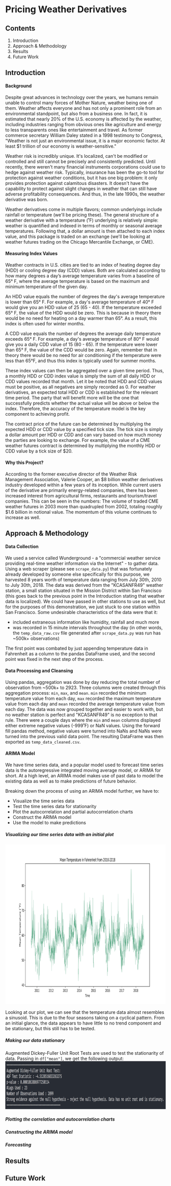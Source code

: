 # Pricing Weather Derivatives

## Contents
1. Introduction
2. Approach & Methodology
3. Results
4. Future Work

## Introduction
#### Background
Despite great advances in technology over the years, we humans remain unable to control many forces of Mother Nature, weather being one of them. Weather affects everyone and has not only a prominent role from an environmental standpoint, but also from a business one. In fact, it is estimated that nearly 20% of the U.S. economy is affected by the weather, including industries ranging from obvious ones like agriculture and energy to less transparents ones like entertainment and travel. As former commerce secretary William Daley stated in a 1998 testimony to Congress, "Weather is not just an environmental issue, it is a major economic factor. At least $1 trillion of our economy is weather-sensitive."

Weather risk is incredibly unique. It's localized, can't be modified or controlled and still cannot be precisely and consistently predicted. Until recently, there weren't many financial instruments corporations could use to hedge against weather risk. Typically, insurance has been the go-to tool for protection against weather conditions, but it has one big problem: it only provides protection against calamitous disasters. It doesn't have the capability to protect against slight changes in weather that can still have adverse profitability consequences. And thus, in the late 1990s, the weather derivative was born.

Weather derivatives come in multiple flavors; common underlyings include rainfall or temperature (we'll be pricing these). The general structure of a weather derivative with a temperature (˚F) underlying is relatively simple: weather is quantified and indexed in terms of monthly or seasonal average temperatures. Following that, a dollar amount is then attached to each index value, and this package is traded on an exchange (we'll be looking at weather futures trading on the Chicago Mercantile Exchange, or CME).

#### Measuring Index Values
Weather contracts in U.S. cities are tied to an index of heating degree day (HDD) or cooling degree day (CDD) values. Both are calculated according to how many degrees a day’s average temperature varies from a baseline of 65° F, where the average temperature is based on the maximum and minimum temperature of the given day.

An HDD value equals the number of degrees the day's average temperature is lower than 65° F. For example, a day's average temperature of 40° F would give you an HDD value of 25 (65 - 40). If the temperature exceeded 65° F, the value of the HDD would be zero. This is because in theory there would be no need for heating on a day warmer than 65°. As a result, this index is often used for winter months.

A CDD value equals the number of degrees the average daily temperature exceeds 65° F. For example, a day's average temperature of 80° F would give you a daily CDD value of 15 (80 - 65). If the temperature were lower than 65° F, the value of the CDD would be zero. Again, remember that in theory there would be no need for air conditioning if the temperature were less than 65°F, and thus this index is typically used for summer months.

These index values can then be aggregated over a given time period. Thus, a monthly HDD or CDD index value is simply the sum of all daily HDD or CDD values recorded that month. Let it be noted that HDD and CDD values must be positive, as all negatives are simply recorded as 0. For weather derivatives, an expected total HDD or CDD is established for the relevant time period. The party that will benefit more will be the one that successfully predicts whether the actual value will be above or below the index. Therefore, the accuracy of the temperature model is the key component to achieving profit.

The contract price of the future can be determined by multiplying the expected HDD or CDD value by a specified tick size. The tick size is simply a dollar amount per HDD or CDD and can vary based on how much money the parties are looking to exchange. For example, the value of a CME weather futures contract is determined by multiplying the monthly HDD or CDD value by a tick size of $20.

#### Why this Project?
According to the former executive director of the Weather Risk Management Association, Valerie Cooper, an $8 billion weather derivatives industry developed within a few years of its inception. While current users of the derivative are primarily energy-related companies, there has been increased interest from agricultural firms, restaurants and tourism/travel companies. This can be seen in the numbers: The volume of traded CME weather futures in 2003 more than quadrupled from 2002, totaling roughly $1.6 billion in notional value. The momentum of this volume continues to increase as well.

## Approach & Methodology

#### Data Collection
We used a service called Wunderground - a "commercial weather service providing real-time weather information via the Internet" - to gather data. Using a web scraper (please see `scrape_data.py`) that was fortunately already developed by someone else specifically for this purpose, we harvested 8 years worth of temperature data ranging from July 30th, 2010 to July 30th, 2018. The data was derived from the "KCASANFR49" weather station, a small station situated in the Mission District within San Francisco (this goes back to the previous point in the Introduction stating that weather data is localized). We could have passed in other stations to use as well, but for the purposes of this demonstration, we just stuck to one station within San Francisco. Some undesirable characteristics of the data were that it:
- included extraneous information like humidity, rainfall and much more
- was recorded in 15 minute intervals throughout the day (in other words, the `temp_data_raw.csv` file generated after `scrape_data.py` was run has ~500k+ observations)

The first point was combated by just appending temperature data in Fahrenheit as a column to the pandas DataFrame used, and the second point was fixed in the next step of the process.

#### Data Processing and Cleansing
Using pandas, aggregation was done by day reducing the total number of observation from ~500k+ to 2923. Three columns were created through this aggregation process: `min`, `max`, and `mean`. `min` recorded the minimum temperature value from each day, `max` recorded the maximum temperature value from each day and `mean` recorded the average temperature value from each day. The data was now grouped together and easier to work with, but no weather station is perfect and "KCASANFR49" is no exception to that rule. There were a couple days where the `min` and `mean` columns displayed either extreme negative values (-999˚F) or NaN values. Using the forward fill pandas method, negative values were turned into NaNs and NaNs were turned into the previous valid data point. The resulting DataFrame was then exported as `temp_data_cleaned.csv`.

#### ARIMA Model
We have time series data, and a popular model used to forecast time series data is the autoregressive integrated moving average model, or ARIMA for short. At a high level, an ARIMA model makes use of past data to model the existing data as well as to make predictions of future behavior.

Breaking down the process of using an ARIMA model further, we have to:
- Visualize the time series data
- Test the time series data for stationarity
- Plot the autocorrelation and partial autocorrelation charts
- Construct the ARIMA model
- Use the model to make predictions

##### Visualizing our time series data with an initial plot
<img src="plots/initial_plot.svg" width="100%" height="500">

Looking at our plot, we can see that the temperature data almost resembles a sinusoid. This is due to the four seasons taking on a cyclical pattern. From an initial glance, the data appears to have little to no trend component and be stationary, but this still has to be tested.

##### Making our data stationary
Augmented Dickey-Fuller Unit Root Tests are used to test the stationarity of data. Passing in `df["mean"]`, we get the following output:
<img src="plots/adf.png" width="100%" height="150">

##### Plotting the correlation and autocorrelation charts
<Insert info about plotting these two charts>

##### Constructing the ARIMA model
<Insert info about constructing the ARIMA model>

##### Forecasting
<Insert info about using the model to make predictions>

## Results
<Insert results info>

## Future Work
<Insert future work info>